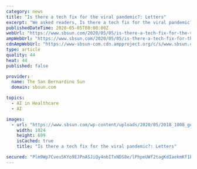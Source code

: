 ```yaml
---
category: news
title: "Is there a tech fix for the viral pandemic?: Letters"
excerpt: "We asked readers, Is there a tech fix for the viral pandemic? Technology available Technology as a tool to track and show our government where to direct resources, where possible hotspots would be"
publishedDateTime: 2020-05-05T08:00:00Z
webUrl: "https://www.sbsun.com/2020/05/05/is-there-a-tech-fix-for-the-viral-pandemic-letters-2/"
ampWebUrl: "https://www.sbsun.com/2020/05/05/is-there-a-tech-fix-for-the-viral-pandemic-letters-2/amp/"
cdnAmpWebUrl: "https://www-sbsun-com.cdn.ampproject.org/c/s/www.sbsun.com/2020/05/05/is-there-a-tech-fix-for-the-viral-pandemic-letters-2/amp/"
type: article
quality: 44
heat: 44
published: false

provider:
  name: The San Bernardino Sun
  domain: sbsun.com

topics:
  - AI in Healthcare
  - AI

images:
  - url: "https://www.sbsun.com/wp-content/uploads/2020/05/2018_1008_generic_mailbox_letters_to_the_editor3-5.jpg?w=1024&h=699"
    width: 1024
    height: 699
    isCached: true
    title: "Is there a tech fix for the viral pandemic?: Letters"

secured: "Plm9Wp7Cveu5KYo9EJPnASJiQy4nbITxNDS8e/lPhpeUWf2tagKdIaekmKf1bt1KvhIkm71LtLCcMpRyiNv6aWqbLsFKaMvGqLN3i1zQDtp0K+eyhf5E/zdu0ZfpOaYUyhuPnvuCPwK1ghj7JMxEKpy/iaIN9DP8BOZYtNSVcuNpH6av+iCrv3Q2VDkkLpd3SbdrLZ3azI4UbEX/YIJOG8L0AQkxvTNQMgTGH7/rrr3WqDNTC5PbkO7AyJLb3t4YEqLAG8+YaYP27gH3AqvKwbi/PWyrC9mz4uzeKKkzVv/y2K+UMdwkGnnbI2YFEhkjCDe56U3vLK4NvAxV5TSLUzliHH5cP46J7nI3R9qjpIpi0qcdybUJzg536pnNZ7v9Y85Z992NX+hr6O4TfWsZjnE+bM3PZSeMHQ0ovbGh/ZPfKLMKh8FfvdrGsC1ubDPxK5ubb0PzpTg/U8JJBuaXXp0+Y54fAmjrEAQ0A0Js7xM=;t1o3pO5Y8ZYlO5RWs0143A=="
---
```


